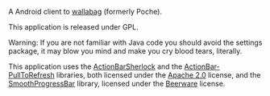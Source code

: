 A Android client to [wallabag](http://wallabag.org) (formerly Poche).

This application is released under GPL.


Warning: If you are not familiar with Java code you should avoid the settings package, it may blow you mind and make you cry blood tears, literally.


This application uses the [ActionBarSherlock][0] and the [ActionBar-PullToRefresh][1] libraries, both licensed under the [Apache 2.0][1] license, and the [SmoothProgressBar][3] library, licensed under the [Beerware][4] license.

[0]: https://github.com/JakeWharton/ActionBarSherlock
[1]: https://github.com/chrisbanes/ActionBar-PullToRefresh
[2]: http://www.apache.org/licenses/LICENSE-2.0
[3]: https://github.com/castorflex/SmoothProgressBar
[4]: http://pt.wikipedia.org/wiki/Beerware

